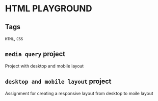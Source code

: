 # HTML PLAYGROUND

## Tags

`HTML`, `CSS`

## `media query` project

Project with desktop and mobile layout

## `desktop and mobile layout` project

Assignment for creating a responsive layout from desktop to moile layout
